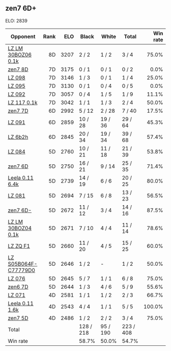 ## zen7 6D+ ##

ELO: 2839

Opponent | Rank | ELO | Black | White | Total | Win rate
---------|-----:|----:|-------|-------|-------|-------:
[LZ LM 30BOZ06 0.1k](LZ%20LM%2030BOZ06%200.1k.md) | 8D | 3207 | 2 / 2 | 1 / 2 | 3 / 4 | 75.0%
[zen7 8D](zen7%208D.md) | 7D | 3175 | 0 / 1 | 0 / 1 | 0 / 2 | 0.0%
[LZ 098](LZ%20098.md) | 7D | 3146 | 1 / 3 | 0 / 1 | 1 / 4 | 25.0%
[LZ 095](LZ%20095.md) | 7D | 3130 | 0 / 1 | 0 / 4 | 0 / 5 | 0.0%
[LZ 092](LZ%20092.md) | 7D | 3057 | 0 / 4 | 1 / 5 | 1 / 9 | 11.1%
[LZ 117 0.1k](LZ%20117%200.1k.md) | 7D | 3042 | 1 / 1 | 1 / 3 | 2 / 4 | 50.0%
[zen7 7D](zen7%207D.md) | 6D | 2992 | 5 / 12 | 2 / 28 | 7 / 40 | 17.5%
[LZ 091](LZ%20091.md) | 6D | 2859 | 10 / 28 | 19 / 36 | 29 / 64 | 45.3%
[LZ 6b2h](LZ%206b2h.md) | 6D | 2845 | 20 / 34 | 19 / 34 | 39 / 68 | 57.4%
[LZ 084](LZ%20084.md) | 5D | 2760 | 10 / 21 | 11 / 18 | 21 / 39 | 53.8%
[zen7 6D](zen7%206D.md) | 5D | 2750 | 16 / 21 | 9 / 14 | 25 / 35 | 71.4%
[Leela 0.11 6.4k](Leela%200.11%206.4k.md) | 5D | 2739 | 14 / 19 | 6 / 6 | 20 / 25 | 80.0%
[LZ 081](LZ%20081.md) | 5D | 2694 | 7 / 15 | 6 / 8 | 13 / 23 | 56.5%
[zen7 6D-](zen7%206D-.md) | 5D | 2672 | 11 / 12 | 3 / 4 | 14 / 16 | 87.5%
[LZ LM 30BOZ04 0.1k](LZ%20LM%2030BOZ04%200.1k.md) | 5D | 2671 | 7 / 10 | 4 / 4 | 11 / 14 | 78.6%
[LZ ZQ F1](LZ%20ZQ%20F1.md) | 5D | 2660 | 11 / 20 | 4 / 5 | 15 / 25 | 60.0%
[LZ S05B064F-C77779D0](LZ%20S05B064F-C77779D0.md) | 5D | 2646 | 1 / 2 | - | 1 / 2 | 50.0%
[LZ 076](LZ%20076.md) | 5D | 2645 | 5 / 7 | 1 / 1 | 6 / 8 | 75.0%
[zen6 7D](zen6%207D.md) | 5D | 2644 | 1 / 3 | 4 / 6 | 5 / 9 | 55.6%
[LZ 071](LZ%20071.md) | 4D | 2581 | 1 / 1 | 1 / 2 | 2 / 3 | 66.7%
[Leela 0.11 1.6k](Leela%200.11%201.6k.md) | 4D | 2543 | 4 / 4 | 1 / 1 | 5 / 5 | 100.0%
[zen7 5D](zen7%205D.md) | 4D | 2486 | 1 / 2 | 2 / 2 | 3 / 4 | 75.0%
Total | | | 128 / 218 | 95 / 190 | 223 / 408 | 
Win rate| | | 58.7% | 50.0% | 54.7% | 
